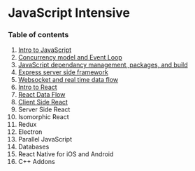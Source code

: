 # JavaScript Intensive

### Table of contents
1. [Intro to JavaScript](./intro)
2. [Concurrency model and Event Loop](./workflow)
3. [JavaScript dependancy management, packages, and build](./packaging)
4. [Express server side framework](./express)
5. [Websocket and real time data flow](./websocket)
6. [Intro to React](./react)
7. [React Data Flow](./reactDataFlow)
8. [Client Side React](./clientSideReact)
9. Server Side React
10. Isomorphic React
11. Redux
12. Electron
13. Parallel JavaScript
14. Databases
15. React Native for iOS and Android
16. C++ Addons